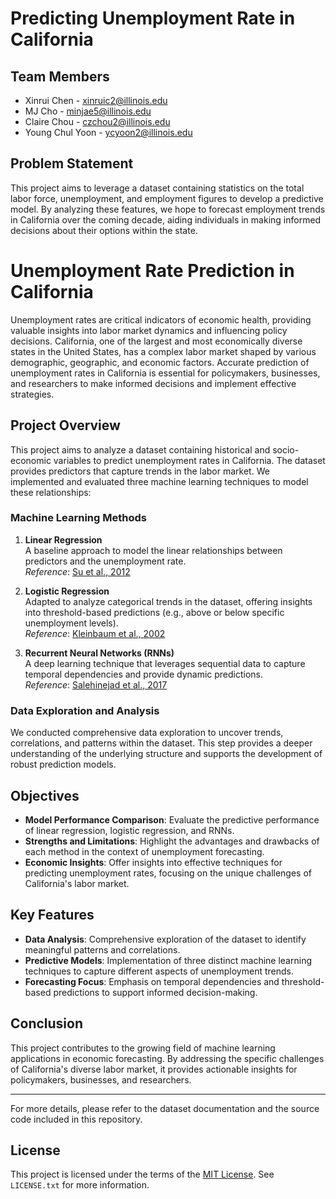 # Predicting Unemployment Rate in California

## Team Members
- Xinrui Chen - xinruic2@illinois.edu
- MJ Cho - minjae5@illinois.edu
- Claire Chou - czchou2@illinois.edu
- Young Chul Yoon - ycyoon2@illinois.edu

## Problem Statement
This project aims to leverage a dataset containing statistics on the total labor force, unemployment, and employment figures to develop a predictive model. By analyzing these features, we hope to forecast employment trends in California over the coming decade, aiding individuals in making informed decisions about their options within the state.

# Unemployment Rate Prediction in California

Unemployment rates are critical indicators of economic health, providing valuable insights into labor market dynamics and influencing policy decisions. California, one of the largest and most economically diverse states in the United States, has a complex labor market shaped by various demographic, geographic, and economic factors. Accurate prediction of unemployment rates in California is essential for policymakers, businesses, and researchers to make informed decisions and implement effective strategies.

## Project Overview

This project aims to analyze a dataset containing historical and socio-economic variables to predict unemployment rates in California. The dataset provides predictors that capture trends in the labor market. We implemented and evaluated three machine learning techniques to model these relationships:

### Machine Learning Methods

1. **Linear Regression**  
   A baseline approach to model the linear relationships between predictors and the unemployment rate.  
   *Reference*: [Su et al., 2012](https://doi.org/10.1016/j.ecoinf.2012.03.004)

2. **Logistic Regression**  
   Adapted to analyze categorical trends in the dataset, offering insights into threshold-based predictions (e.g., above or below specific unemployment levels).  
   *Reference*: [Kleinbaum et al., 2002](https://doi.org/10.1007/b97377)

3. **Recurrent Neural Networks (RNNs)**  
   A deep learning technique that leverages sequential data to capture temporal dependencies and provide dynamic predictions.  
   *Reference*: [Salehinejad et al., 2017](https://doi.org/10.1109/ACCESS.2017.2761719)

### Data Exploration and Analysis

We conducted comprehensive data exploration to uncover trends, correlations, and patterns within the dataset. This step provides a deeper understanding of the underlying structure and supports the development of robust prediction models.

## Objectives

- **Model Performance Comparison**: Evaluate the predictive performance of linear regression, logistic regression, and RNNs.
- **Strengths and Limitations**: Highlight the advantages and drawbacks of each method in the context of unemployment forecasting.
- **Economic Insights**: Offer insights into effective techniques for predicting unemployment rates, focusing on the unique challenges of California's labor market.

## Key Features

- **Data Analysis**: Comprehensive exploration of the dataset to identify meaningful patterns and correlations.
- **Predictive Models**: Implementation of three distinct machine learning techniques to capture different aspects of unemployment trends.
- **Forecasting Focus**: Emphasis on temporal dependencies and threshold-based predictions to support informed decision-making.

## Conclusion

This project contributes to the growing field of machine learning applications in economic forecasting. By addressing the specific challenges of California's diverse labor market, it provides actionable insights for policymakers, businesses, and researchers.

---

For more details, please refer to the dataset documentation and the source code included in this repository.


## License
This project is licensed under the terms of the [MIT License](LICENSE.txt). See `LICENSE.txt` for more information.
